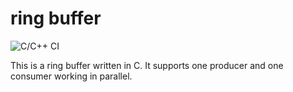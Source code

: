 # ring buffer

![C/C++ CI](https://github.com/jayay/ringbuffer/workflows/C/C++%20CI/badge.svg)

This is a ring buffer written in C. It supports one producer and one consumer working in parallel.

